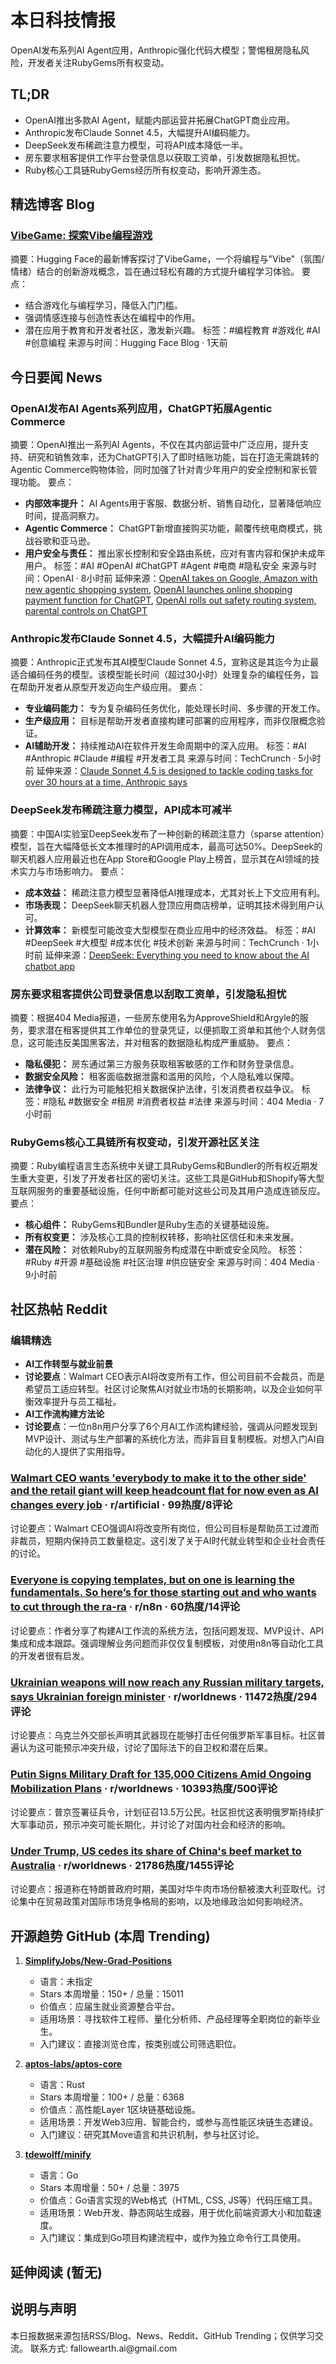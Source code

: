 <h1 id="">本日科技情报</h1>
<p>OpenAI发布系列AI Agent应用，Anthropic强化代码大模型；警惕租房隐私风险，开发者关注RubyGems所有权变动。</p>
<h2 id="tldr">TL;DR</h2>
<ul>
<li>OpenAI推出多款AI Agent，赋能内部运营并拓展ChatGPT商业应用。</li>
<li>Anthropic发布Claude Sonnet 4.5，大幅提升AI编码能力。</li>
<li>DeepSeek发布稀疏注意力模型，可将API成本降低一半。</li>
<li>房东要求租客提供工作平台登录信息以获取工资单，引发数据隐私担忧。</li>
<li>Ruby核心工具链RubyGems经历所有权变动，影响开源生态。</li>
</ul>
<h2 id="blog">精选博客 Blog</h2>
<h3 id="vibegamevibehttpshuggingfacecoblogvibegame"><a href="https://huggingface.co/blog/vibegame">VibeGame: 探索Vibe编程游戏</a></h3>
<p>摘要：Hugging Face的最新博客探讨了VibeGame，一个将编程与"Vibe"（氛围/情绪）结合的创新游戏概念，旨在通过轻松有趣的方式提升编程学习体验。
要点：</p>
<ul>
<li>结合游戏化与编程学习，降低入门门槛。</li>
<li>强调情感连接与创造性表达在编程中的作用。</li>
<li>潜在应用于教育和开发者社区，激发新兴趣。
标签：#编程教育 #游戏化 #AI #创意编程
来源与时间：Hugging Face Blog · 1天前</li>
</ul>
<h2 id="news">今日要闻 News</h2>
<h3 id="openaiaiagentschatgptagenticcommerce">OpenAI发布AI Agents系列应用，ChatGPT拓展Agentic Commerce</h3>
<p>摘要：OpenAI推出一系列AI Agents，不仅在其内部运营中广泛应用，提升支持、研究和销售效率，还为ChatGPT引入了即时结账功能，旨在打造无需跳转的Agentic Commerce购物体验，同时加强了针对青少年用户的安全控制和家长管理功能。
要点：</p>
<ul>
<li><strong>内部效率提升：</strong> AI Agents用于客服、数据分析、销售自动化，显著降低响应时间，提高洞察力。</li>
<li><strong>Agentic Commerce：</strong> ChatGPT新增直接购买功能，颠覆传统电商模式，挑战谷歌和亚马逊。</li>
<li><strong>用户安全与责任：</strong> 推出家长控制和安全路由系统，应对有害内容和保护未成年用户。
标签：#AI #OpenAI #ChatGPT #Agent #电商 #隐私安全
来源与时间：OpenAI · 8小时前
延伸来源：<a href="https://techcrunch.com/2025/09/29/openai-takes-on-google-amazon-with-new-agentic-shopping-system/">OpenAI takes on Google, Amazon with new agentic shopping system</a>, <a href="https://the-decoder.com/openai-launches-online-shopping-payment-function-for-chatgpt/">OpenAI launches online shopping payment function for ChatGPT</a>, <a href="https://techcrunch.com/2025/09/29/openai-rolls-out-safety-routing-system-parental-controls-on-chatgpt/">OpenAI rolls out safety routing system, parental controls on ChatGPT</a></li>
</ul>
<h3 id="anthropicclaudesonnet45ai">Anthropic发布Claude Sonnet 4.5，大幅提升AI编码能力</h3>
<p>摘要：Anthropic正式发布其AI模型Claude Sonnet 4.5，宣称这是其迄今为止最适合编码任务的模型。该模型能长时间（超过30小时）处理复杂的编程任务，旨在帮助开发者从原型开发迈向生产级应用。
要点：</p>
<ul>
<li><strong>专业编码能力：</strong> 专为复杂编码任务优化，能处理长时间、多步骤的开发工作。</li>
<li><strong>生产级应用：</strong> 目标是帮助开发者直接构建可部署的应用程序，而非仅限概念验证。</li>
<li><strong>AI辅助开发：</strong> 持续推动AI在软件开发生命周期中的深入应用。
标签：#AI #Anthropic #Claude #编程 #开发者工具
来源与时间：TechCrunch · 5小时前
延伸来源：<a href="https://the-decoder.com/claude-sonnet-4-5-is-designed-to-tackle-coding-tasks-for-over-30-hours-at-a-time-anthropic-says/">Claude Sonnet 4.5 is designed to tackle coding tasks for over 30 hours at a time, Anthropic says</a></li>
</ul>
<h3 id="deepseekapi">DeepSeek发布稀疏注意力模型，API成本可减半</h3>
<p>摘要：中国AI实验室DeepSeek发布了一种创新的稀疏注意力（sparse attention）模型，旨在大幅降低长文本推理时的API调用成本，最高可达50%。DeepSeek的聊天机器人应用最近也在App Store和Google Play上榜首，显示其在AI领域的技术实力与市场影响力。
要点：</p>
<ul>
<li><strong>成本效益：</strong> 稀疏注意力模型显著降低AI推理成本，尤其对长上下文应用有利。</li>
<li><strong>市场表现：</strong> DeepSeek聊天机器人登顶应用商店榜单，证明其技术得到用户认可。</li>
<li><strong>计算效率：</strong> 新模型可能改变大型模型在商业应用中的经济效益。
标签：#AI #DeepSeek #大模型 #成本优化 #技术创新
来源与时间：TechCrunch · 1小时前
延伸来源：<a href="https://techcrunch.com/2025/09/29/deepseek-everything-you-need-to-know-about-the-ai-chatbot-app/">DeepSeek: Everything you need to know about the AI chatbot app</a></li>
</ul>
<h3 id="-1">房东要求租客提供公司登录信息以刮取工资单，引发隐私担忧</h3>
<p>摘要：根据404 Media报道，一些房东使用名为ApproveShield和Argyle的服务，要求潜在租客提供其工作单位的登录凭证，以便抓取工资单和其他个人财务信息，这可能违反美国黑客法，并对租客的数据隐私构成严重威胁。
要点：</p>
<ul>
<li><strong>隐私侵犯：</strong> 房东通过第三方服务获取租客敏感的工作和财务登录信息。</li>
<li><strong>数据安全风险：</strong> 租客面临数据泄露和滥用的风险，个人隐私难以保障。</li>
<li><strong>法律争议：</strong> 此行为可能触犯相关数据保护法律，引发消费者权益争议。
标签：#隐私 #数据安全 #租房 #消费者权益 #法律
来源与时间：404 Media · 7小时前</li>
</ul>
<h3 id="rubygems">RubyGems核心工具链所有权变动，引发开源社区关注</h3>
<p>摘要：Ruby编程语言生态系统中关键工具RubyGems和Bundler的所有权近期发生重大变更，引发了开发者社区的密切关注。这些工具是GitHub和Shopify等大型互联网服务的重要基础设施，任何中断都可能对这些公司及其用户造成连锁反应。
要点：</p>
<ul>
<li><strong>核心组件：</strong> RubyGems和Bundler是Ruby生态的关键基础设施。</li>
<li><strong>所有权变更：</strong> 涉及核心工具的控制权转移，影响社区信任和未来发展。</li>
<li><strong>潜在风险：</strong> 对依赖Ruby的互联网服务构成潜在中断或安全风险。
标签：#Ruby #开源 #基础设施 #社区治理 #供应链安全
来源与时间：404 Media · 9小时前</li>
</ul>
<h2 id="reddit">社区热帖 Reddit</h2>
<h3 id="-2">编辑精选</h3>
<ul>
<li><strong>AI工作转型与就业前景</strong></li>
<li><strong>讨论要点</strong>：Walmart CEO表示AI将改变所有工作，但公司目前不会裁员，而是希望员工适应转型。社区讨论聚焦AI对就业市场的长期影响，以及企业如何平衡效率提升与员工福祉。</li>
<li><strong>AI工作流构建方法论</strong></li>
<li><strong>讨论要点</strong>：一位n8n用户分享了6个月AI工作流构建经验，强调从问题发现到MVP设计、测试与生产部署的系统化方法，而非盲目复制模板。对想入门AI自动化的人提供了实用指导。</li>
</ul>
<h3 id="walmartceowantseverybodytomakeittotheothersideandtheretailgiantwillkeepheadcountflatfornowevenasaichangeseveryjobhttpsfortunecom20250927aiceosjobmarkettransformationwalmartaccenturesalesforcerartificial998"><a href="https://fortune.com/2025/09/27/ai-ceos-job-market-transformation-walmart-accenture-salesforce/">Walmart CEO wants 'everybody to make it to the other side' and the retail giant will keep headcount flat for now even as AI changes every job</a> · r/artificial · 99热度/8评论</h3>
<p>讨论要点：Walmart CEO强调AI将改变所有岗位，但公司目标是帮助员工过渡而非裁员，短期内保持员工数量稳定。这引发了关于AI时代就业转型和企业社会责任的讨论。</p>
<h3 id="everyoneiscopyingtemplatesbutononeislearningthefundamentalssoheresforthosestartingoutandwhowantstocutthroughtherarahttpswwwredditcomrn8ncomments1ntfx17everyone_is_copying_templates_but_on_one_isrn8n6014"><a href="https://www.reddit.com/r/n8n/comments/1ntfx17/everyone_is_copying_templates_but_on_one_is/">Everyone is copying templates, but on one is learning the fundamentals. So here’s for those starting out and who wants to cut through the ra-ra</a> · r/n8n · 60热度/14评论</h3>
<p>讨论要点：作者分享了构建AI工作流的系统方法，包括问题发现、MVP设计、API集成和成本跟踪。强调理解业务问题而非仅仅复制模板，对使用n8n等自动化工具的开发者很有启发。</p>
<h3 id="ukrainianweaponswillnowreachanyrussianmilitarytargetssaysukrainianforeignministerhttpswwwpravdacomuaengnews202509298000422rworldnews11472294"><a href="https://www.pravda.com.ua/eng/news/2025/09/29/8000422/">Ukrainian weapons will now reach any Russian military targets, says Ukrainian foreign minister</a> · r/worldnews · 11472热度/294评论</h3>
<p>讨论要点：乌克兰外交部长声明其武器现在能够打击任何俄罗斯军事目标。社区普遍认为这可能预示冲突升级，讨论了国际法下的自卫权和潜在后果。</p>
<h3 id="putinsignsmilitarydraftfor135000citizensamidongoingmobilizationplanshttpsunited24mediacomlatestnewsputinsignsmilitarydraftfor135000citizensamidongoingmobilizationplans12043rworldnews10393500"><a href="https://united24media.com/latest-news/putin-signs-military-draft-for-135000-citizens-amid-ongoing-mobilization-plans-12043">Putin Signs Military Draft for 135,000 Citizens Amid Ongoing Mobilization Plans</a> · r/worldnews · 10393热度/500评论</h3>
<p>讨论要点：普京签署征兵令，计划征召13.5万公民。社区担忧这表明俄罗斯持续扩大军事动员，预示冲突可能长期化，并讨论了对国内社会和经济的影响。</p>
<h3 id="undertrumpuscedesitsshareofchinasbeefmarkettoaustraliahttpswwwreuterscomworldchinaundertrumpuscedesitssharechinasbeefmarketaustralia20250929rworldnews217861455"><a href="https://www.reuters.com/world/china/under-trump-us-cedes-its-share-chinas-beef-market-australia-2025-09-29/">Under Trump, US cedes its share of China's beef market to Australia</a> · r/worldnews · 21786热度/1455评论</h3>
<p>讨论要点：报道称在特朗普政府时期，美国对华牛肉市场份额被澳大利亚取代。讨论集中在贸易政策对国际市场竞争格局的影响，以及地缘政治如何影响经济。</p>
<h2 id="githubtrending">开源趋势 GitHub (本周 Trending)</h2>
<ol>
<li><p><strong><a href="https://github.com/SimplifyJobs/New-Grad-Positions">SimplifyJobs/New-Grad-Positions</a></strong></p>
<ul>
<li>语言：未指定</li>
<li>Stars 本周增量：150+ / 总量：15011</li>
<li>价值点：应届生就业资源整合平台。</li>
<li>适用场景：寻找软件工程师、量化分析师、产品经理等全职岗位的新毕业生。</li>
<li>入门建议：直接浏览仓库，按类别或公司筛选职位。</li></ul></li>
<li><p><strong><a href="https://github.com/aptos-labs/aptos-core">aptos-labs/aptos-core</a></strong></p>
<ul>
<li>语言：Rust</li>
<li>Stars 本周增量：100+ / 总量：6368</li>
<li>价值点：高性能Layer 1区块链基础设施。</li>
<li>适用场景：开发Web3应用、智能合约，或参与高性能区块链生态建设。</li>
<li>入门建议：研究其Move语言和共识机制，参与社区讨论。</li></ul></li>
<li><p><strong><a href="https://github.com/tdewolff/minify">tdewolff/minify</a></strong></p>
<ul>
<li>语言：Go</li>
<li>Stars 本周增量：50+ / 总量：3975</li>
<li>价值点：Go语言实现的Web格式（HTML, CSS, JS等）代码压缩工具。</li>
<li>适用场景：Web开发、静态网站生成器，用于优化前端资源大小和加载速度。</li>
<li>入门建议：集成到Go项目构建流程中，或作为独立命令行工具使用。</li></ul></li>
</ol>
<h2 id="-3">延伸阅读 (暂无)</h2>
<h2 id="-4">说明与声明</h2>
<p>本日报数据来源包括RSS/Blog、News、Reddit、GitHub Trending；仅供学习交流。
联系方式: fallowearth.ai@gmail.com</p>